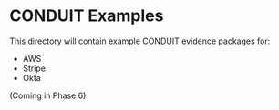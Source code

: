 # CONDUIT Examples

This directory will contain example CONDUIT evidence packages for:
- AWS
- Stripe
- Okta

(Coming in Phase 6)
